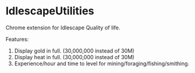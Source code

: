 # IdlescapeUtilities
 Chrome extension for Idlescape Quality of life.
 
Features:
1. Display gold in full. (30,000,000 instead of 30M) 
2. Display heat in full. (30,000,000 instead of 30M) 
3. Experience/hour and time to level for mining/foraging/fishing/smithing.
